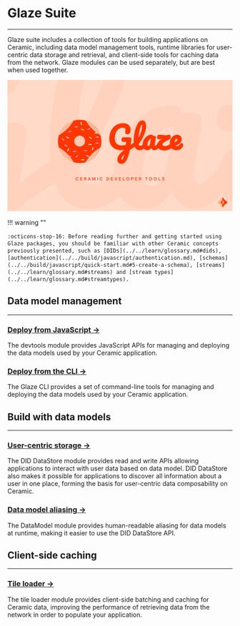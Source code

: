 # **Glaze Suite**

---

Glaze suite includes a collection of tools for building applications on Ceramic, including data model management tools, runtime libraries for user-centric data storage and retrieval, and client-side tools for caching data from the network. Glaze modules can be used separately, but are best when used together.

![](../../images/glaze.png)

!!! warning ""

    :octicons-stop-16: Before reading further and getting started using Glaze packages, you should be familiar with other Ceramic concepts previously presented, such as [DIDs](../../learn/glossary.md#dids), [authentication](../../build/javascript/authentication.md), [schemas](../../build/javascript/quick-start.md#5-create-a-schema), [streams](../../learn/glossary.md#streams) and [stream types](../../learn/glossary.md#streamtypes).

## **Data model management**

---

### [**Deploy from JavaScript →**](../../tools/glaze/development.md)

The devtools module provides JavaScript APIs for managing and deploying the data models used by your Ceramic application.

### [**Deploy from the CLI →**](../../tools/glaze/deploy-from-cli.md)

The Glaze CLI provides a set of command-line tools for managing and deploying the data models used by your Ceramic application.

## **Build with data models**

---

### [**User-centric storage →**](../../tools/glaze/did-datastore.md)

The DID DataStore module provides read and write APIs allowing applications to interact with user data based on data model. DID DataStore also makes it possible for applications to discover all information about a user in one place, forming the basis for user-centric data composability on Ceramic.

### [**Data model aliasing →**](../../tools/glaze/datamodel.md)

The DataModel module provides human-readable aliasing for data models at runtime, making it easier to use the DID DataStore API.

## **Client-side caching**

---

### [**Tile loader →**](../../tools/glaze/tile-loader.md)

The tile loader module provides client-side batching and caching for Ceramic data, improving the performance of retrieving data from the network in order to populate your application.
